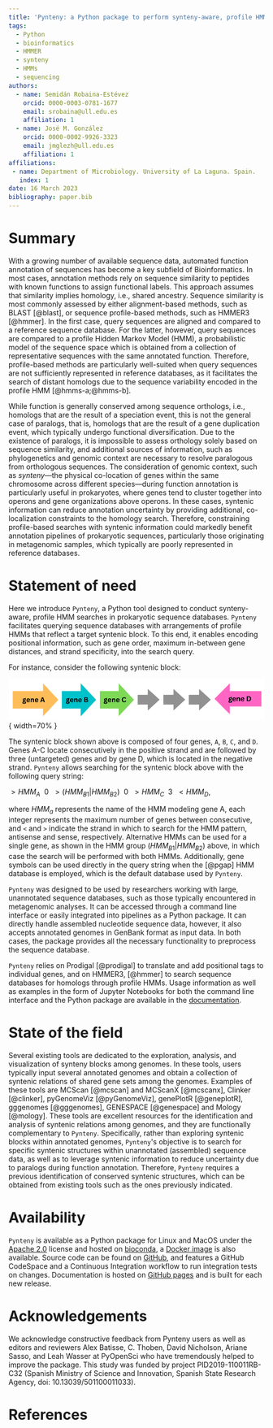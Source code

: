 ```yaml
---
title: 'Pynteny: a Python package to perform synteny-aware, profile HMM-based searches in sequence databases'
tags:
  - Python
  - bioinformatics
  - HMMER
  - synteny
  - HMMs
  - sequencing
authors:
  - name: Semidán Robaina-Estévez
    orcid: 0000-0003-0781-1677
    email: srobaina@ull.edu.es
    affiliation: 1
  - name: José M. González
    orcid: 0000-0002-9926-3323
    email: jmglezh@ull.edu.es
    affiliation: 1
affiliations:
 - name: Department of Microbiology. University of La Laguna. Spain.
   index: 1
date: 16 March 2023
bibliography: paper.bib
---
```



# Summary

With a growing number of available sequence data, automated function annotation of sequences has become a key subfield of Bioinformatics. In most cases, annotation methods rely on sequence similarity to peptides with known functions to assign functional labels. This approach assumes that similarity implies homology, i.e., shared ancestry. Sequence similarity is most commonly assessed by either alignment-based methods, such as BLAST [@blast], or sequence profile-based methods, such as HMMER3 [@hmmer]. In the first case, query sequences are aligned and compared to a reference sequence database. For the latter, however, query sequences are compared to a profile Hidden Markov Model (HMM), a probabilistic model of the sequence space which is obtained from a collection of representative sequences with the same annotated function. Therefore, profile-based methods are particularly well-suited when query sequences are not sufficiently represented in reference databases, as it facilitates the search of distant homologs due to the sequence variability encoded in the profile HMM [@hmms-a;@hmms-b].

While function is generally conserved among sequence orthologs, i.e., homologs that are the result of a speciation event, this is not the general case of paralogs, that is, homologs that are the result of a gene duplication event, which typically undergo functional diversification. Due to the existence of paralogs, it is impossible to assess orthology solely based on sequence similarity, and additional sources of information, such as phylogenetics and genomic context are necessary to resolve paralogous from orthologous sequences. The consideration of genomic context, such as _synteny_&mdash;the physical co-location of genes within the same chromosome across different species&mdash;during function annotation is particularly useful in prokaryotes, where genes tend to cluster together into operons and gene organizations above operons. In these cases, syntenic information can reduce annotation uncertainty by providing additional, co-localization constraints to the homology search. Therefore, constraining profile-based searches with syntenic information could markedly benefit annotation pipelines of prokaryotic sequences, particularly those originating in metagenomic samples, which typically are poorly represented in reference databases.

# Statement of need

Here we introduce `Pynteny`, a Python tool designed to conduct synteny-aware, profile HMM searches in prokaryotic sequence databases. `Pynteny` facilitates querying sequence databases with arrangements of profile HMMs that reflect a target syntenic block. To this end, it enables encoding positional information, such as gene order, maximum in-between gene distances, and strand specificity, into the search query. 

For instance, consider the following syntenic block:

![synteny example.\label{fig:example}](synteny_example.png){ width=70% }

The syntenic block shown above is composed of four genes, `A`, `B`, `C`, and `D`. Genes A-C locate consecutively in the positive strand and are followed by three (untargeted) genes and by gene D, which is located in the negative strand. `Pynteny` allows searching for the syntenic block above with the following query string:

$>HMM_A \:\: 0 \:\: >(HMM_{B1} | HMM_{B2}) \:\: 0 \:\: >HMM_C \:\: 3 \:\:< HMM_D,$

where $HMM_a$ represents the name of the HMM modeling gene A, each integer represents the maximum number of genes between consecutive, and `<` and `>` indicate the strand in which to search for the HMM pattern, antisense and sense, respectively. Alternative HMMs can be used for a single gene, as shown in the HMM group $(HMM_{B1} | HMM_{B2})$ above, in which case the search will be performed with both HMMs. Additionally, gene symbols can be used directly in the query string when the [@pgap] HMM database is employed, which is the default database used by `Pynteny`.

`Pynteny` was designed to be used by researchers working with large, unannotated sequence databases, such as those typically encountered in metagenomic analyses. It can be accessed through a command line interface or easily integrated into pipelines as a Python package. It can directly handle assembled nucleotide sequence data, however, it also accepts annotated genomes in GenBank format as input data. In both cases, the package provides all the necessary functionality to preprocess the sequence database. 

`Pynteny` relies on Prodigal [@prodigal] to translate and add positional tags to individual genes, and on HMMER3, [@hmmer] to search sequence databases for homologs through profile HMMs. Usage information as well as examples in the form of Jupyter Notebooks for both the command line interface and the Python package are available in the [documentation](https://robaina.github.io/Pynteny/).

# State of the field

Several existing tools are dedicated to the exploration, analysis, and visualization of synteny blocks among genomes. In these tools, users typically input several annotated genomes and obtain a collection of syntenic relations of shared gene sets among the genomes. Examples of these tools are MCScan [@mcscan] and MCScanX [@mcscanx], Clinker [@clinker], pyGenomeViz [@pyGenomeViz], genePlotR [@geneplotR], gggenomes [@gggenomes], GENESPACE [@genespace] and Mology [@mology]. These tools are excellent resources for the identification and analysis of syntenic relations among genomes, and they are functionally complementary to `Pynteny`. Specifically, rather than exploring syntenic blocks within annotated genomes, `Pynteny`'s objective is to search for specific syntenic structures within unannotated (assembled) sequence data, as well as to leverage syntenic information to reduce uncertainty due to paralogs during function annotation. Therefore, `Pynteny` requires a previous identification of conserved syntenic structures, which can be obtained from existing tools such as the ones previously indicated.

# Availability
`Pynteny` is available as a Python package for Linux and MacOS under the [Apache 2.0](https://www.apache.org/licenses/LICENSE-2.0) license and hosted on [bioconda](https://anaconda.org/bioconda/pynteny), a [Docker image](https://github.com/Robaina/Pynteny/pkgs/container/pynteny) is also available. Source code can be found on [GitHub](https://github.com/Robaina/Pynteny), and features a GitHub CodeSpace and a Continuous Integration workflow to run integration tests on changes. Documentation is hosted on [GitHub pages](https://robaina.github.io/Pynteny/) and is built for each new release.

# Acknowledgements

We acknowledge constructive feedback from Pynteny users as well as editors and reviewers Alex Batisse, C. Thoben, David Nicholson, Ariane Sasso, and Leah Wasser at PyOpenSci who have tremendously helped to improve the package. This study was funded by project PID2019-110011RB-C32 (Spanish Ministry of Science and Innovation, Spanish State Research Agency, doi: 10.13039/501100011033).

# References